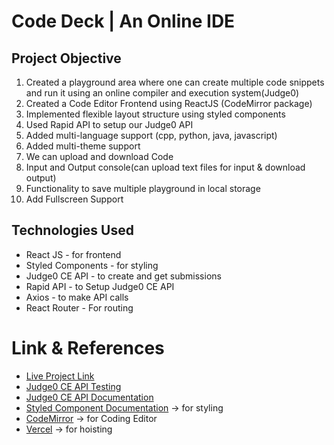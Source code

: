 # Code Deck | An Online IDE
## Project Objective
1. Created a playground area where one can create multiple code snippets and run it using an online compiler and execution system(Judge0)
2. Created a Code Editor Frontend using ReactJS (CodeMirror package)
3. Implemented flexible layout structure using styled components
4. Used Rapid API to setup our Judge0 API
5. Added multi-language support (cpp, python, java, javascript)
6. Added multi-theme support 
7. We can upload and download Code
8. Input and Output console(can upload text files for input & download output)
9. Functionality to save multiple playground in local storage
10. Add Fullscreen Support


## Technologies Used

- React JS - for frontend 
- Styled Components  - for styling
- Judge0 CE API - to create and get submissions
- Rapid API - to Setup Judge0 CE API
- Axios - to make API calls
- React Router - For routing 

# Link & References 

- [Live Project Link](https://code-deck.vercel.app/)
- [Judge0 CE API Testing](https://rapidapi.com/judge0-official/api/judge0-ce)
- [Judge0 CE API Documentation](https://ce.judge0.com/)
- [Styled Component Documentation](https://styled-components.com/docs/basics) -> for styling
- [CodeMirror](https://uiwjs.github.io/react-codemirror/) -> for Coding Editor
- [Vercel](https://vercel.com/) -> for hoisting
